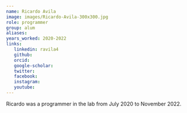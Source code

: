 ```yaml
---
name: Ricardo Avila
image: images/Ricardo-Avila-300x300.jpg
role: programmer
group: alum
aliases:
years_worked: 2020-2022
links:
   linkedin: ravila4
   github:
   orcid: 
   google-scholar:
   twitter:
   facebook:
   instagram: 
   youtube:
---
```


Ricardo was a programmer in the lab from July 2020 to November 2022.